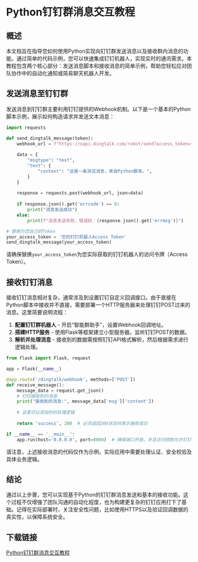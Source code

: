 # Python钉钉群消息交互教程

## 概述

本文档旨在指导您如何使用Python实现向钉钉群发送消息以及接收群内消息的功能。通过简单的代码示例，您可以快速集成钉钉机器人，实现实时的通讯需求。本教程包含两个核心部分：发送消息脚本和接收消息的简单示例，帮助您轻松应对团队协作中的自动化通知或简易聊天机器人开发。

## 发送消息至钉钉群

发送消息到钉钉群主要利用钉钉提供的Webhook机制。以下是一个基本的Python脚本示例，展示如何构造请求并发送文本消息：

```python
import requests

def send_dingtalk_message(token):
    webhook_url = f"https://oapi.dingtalk.com/robot/send?access_token={token}"
    
    data = {
        "msgtype": "text",
        "text": {
            "content": "这是一条测试消息，来自Python脚本。",
        }
    }
    
    response = requests.post(webhook_url, json=data)
    
    if response.json().get('errcode') == 0:
        print("消息发送成功")
    else:
        print(f"消息发送失败，错误码：{response.json().get('errmsg')}")

# 替换为您自己的Token
your_access_token = '您的钉钉机器人Access Token'
send_dingtalk_message(your_access_token)
```

请确保替换`your_access_token`为您实际获取的钉钉机器人的访问令牌（Access Token）。

## 接收钉钉消息

接收钉钉消息相对复杂，通常涉及到设置钉钉自定义回调接口。由于直接在Python脚本中接收并不直接，需要部署一个HTTP服务器来处理钉钉POST过来的消息。这里简要说明流程：

1. **配置钉钉群机器人** - 开启“智能群助手”，设置Webhook回调地址。
2. **搭建HTTP服务** - 使用Flask等框架建立小型服务器，监听钉钉POST的数据。
3. **解析并处理消息** - 接收到的数据需按照钉钉API格式解析，然后根据需求进行逻辑处理。

```python
from flask import Flask, request

app = Flask(__name__)

@app.route('/dingtalk/webhook', methods=['POST'])
def receive_message():
    message_data = request.get_json()
    # 打印接收到的消息
    print("接收到的消息:", message_data['msg']['content'])
    
    # 这里可以添加你的处理逻辑
    
    return 'success', 200  # 必须返回200状态码表示接收成功

if __name__ == '__main__':
    app.run(host='0.0.0.0', port=8080)  # 确保端口开放，并且访问控制允许钉钉请求
```

请注意，上述接收消息的代码仅作为示例，实际应用中需要处理认证、安全校验及具体业务逻辑。

## 结论

通过以上步骤，您可以实现基于Python的钉钉群消息发送和基本的接收功能。这个过程不仅增强了团队沟通的自动化程度，也为构建更复杂的钉钉应用打下了基础。记得在实际部署时，关注安全性问题，比如使用HTTPS以及验证回调数据的真实性，以保障系统安全。

## 下载链接

[Python钉钉群消息交互教程](https://pan.quark.cn/s/c87c6fc70ffb)